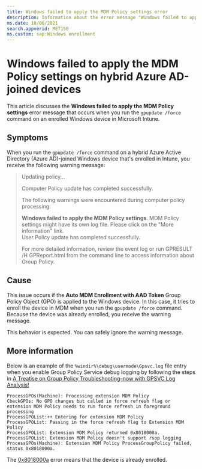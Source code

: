 ```yaml
---
title: Windows failed to apply the MDM Policy settings error
description: Information about the error message "Windows failed to apply the MDM Policy settings" when you force a Group Policy update on Intune-enrolled hybrid Azure AD-joined devices.
ms.date: 10/06/2021
search.appverid: MET150
ms.custom: sap:Windows enrollment
---
```


# Windows failed to apply the MDM Policy settings on hybrid Azure AD-joined devices

This article discusses the **Windows failed to apply the MDM Policy settings** error message that occurs when you run the `gpupdate /force` command on an enrolled Windows device in Microsoft Intune.

## Symptoms

When you run the `gpupdate /force` command on a hybrid Azure Active Directory (Azure AD)-joined Windows device that's enrolled in Intune, you receive the following warning message:

> Updating policy...
>
> Computer Policy update has completed successfully.
>
> The following warnings were encountered during computer policy processing:
>
> **Windows failed to apply the MDM Policy settings**. MDM Policy settings might have its own log file. Please click on the "More information" link.  
> User Policy update has completed successfully.
>
> For more detailed information, review the event log or run GPRESULT /H GPReport.html from the command line to access information about Group Policy.

## Cause

This issue occurs if the **Auto MDM Enrollment with AAD Token** Group Policy Object (GPO) is applied to the Windows device. In this case, it tries to enroll the device in MDM when you run the `gpupdate /force` command. Because the device was already enrolled, you receive the warning message.

This behavior is expected. You can safely ignore the warning message.

## More information

Below is an example of the `%windir%\debug\usermode\Gpsvc.log` file entry when you enable Group Policy Service debug logging by following the steps in [A Treatise on Group Policy Troubleshooting–now with GPSVC Log Analysis!](/archive/blogs/askds/a-treatise-on-group-policy-troubleshootingnow-with-gpsvc-log-analysis)

```output
ProcessGPOs(Machine): Processing extension MDM Policy  
CheckGPOs: No GPO changes but called in force refresh flag or extension MDM Policy needs to run force refresh in foreground processing  
ProcessGPOList:++ Entering for extension MDM Policy  
ProcessGPOList: Passing in the force refresh flag to Extension MDM Policy  
ProcessGPOList: Extension MDM Policy returned 0x8018000a.  
ProcessGPOList: Extension MDM Policy doesn't support rsop logging  
ProcessGPOs(Machine): Extension MDM Policy ProcessGroupPolicy failed, status 0x8018000a.
```

The [0x8018000a](/windows/win32/mdmreg/mdm-registration-constants) error means that the device is already enrolled.
